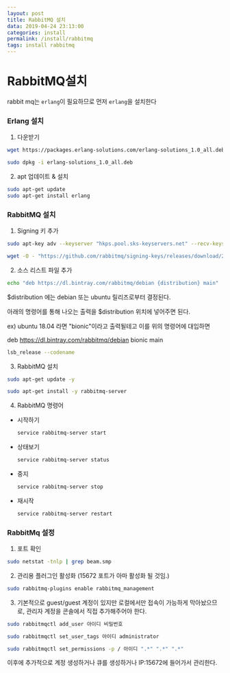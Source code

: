 ```yaml
---
layout: post
title: RabbitMQ 설치
data: 2019-04-24 23:13:00
categories: install
permalink: /install/rabbitmq
tags: install rabbitmq
---
```


# RabbitMQ설치

rabbit mq는 `erlang`이 필요하므로 먼저 `erlang`을 설치한다



### Erlang 설치

1) 다운받기

```bash
wget https://packages.erlang-solutions.com/erlang-solutions_1.0_all.deb

sudo dpkg -i erlang-solutions_1.0_all.deb
```

2) apt 업데이트  & 설치

```bash
sudo apt-get update
sudo apt-get install erlang
```



### RabbitMQ 설치

1) Signing 키 추가

```bash
sudo apt-key adv --keyserver "hkps.pool.sks-keyservers.net" --recv-keys "0x6B73A36E6026DFCA"
```

```bash
wget -O - "https://github.com/rabbitmq/signing-keys/releases/download/2.0/rabbitmq-release-signing-key.asc" | sudo apt-key add -
```

2) 소스 리스트 파일 추가

```bash
echo "deb https://dl.bintray.com/rabbitmq/debian {distribution} main" | sudo tee /etc/apt/sources.list.d/bintray.rabbitmq.list
```

$distribution 에는 debian 또는 ubuntu 릴리즈로부터 결정된다.

아래의 명령어를 통해 나오는 출력을 $distribution 위치에 넣어주면 된다.

ex) ubuntu 18.04 라면 "bionic"이라고 출력될테고 이를 위의 명령어에 대입하면 

deb https://dl.bintray.com/rabbitmq/debian bionic main

```bash
lsb_release --codename
```

3) RabbitMQ 설치

```bash
sudo apt-get update -y
```

```bash
sudo apt-get install -y rabbitmq-server
```

4) RabbitMQ 명령어

- 시작하기 

  ```bash
  service rabbitmq-server start
  ```

- 상태보기

  ```bash
  service rabbitmq-server status
  ```

- 중지

  ```bash
  service rabbitmq-server stop
  ```

- 재시작

  ```bash
  service rabbitmq-server restart
  ```



### RabbitMq 설정

1) 포트 확인 

```bash
sudo netstat -tnlp | grep beam.smp
```

2) 관리용 플러그인 활성화 (15672 포트가 아마 활성화 될 것임.)

```bash
sudo rabbitmq-plugins enable rabbitmq_management
```

3) 기본적으로 guest/guest 계정이 있지만 로컬에서만 접속이 가능하게 막아놨으므로, 관리자 계정을 콘솔에서 직접 추가해주어야 한다.

```bash
sudo rabbitmqctl add_user 아이디 비밀번호
```

```bash
sudo rabbitmqctl set_user_tags 아이디 administrator
```

```bash
sudo rabbitmqctl set_permissions -p / 아이디 ".*" ".*" ".*"
```





이후에 추가적으로 계정 생성하거나 큐를 생성하거나 IP:15672에 들어가서 관리한다. 